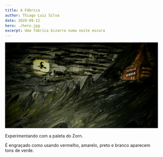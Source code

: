 ```yaml
---
title: A Fábrica
author: Thiago Luiz Silva
date: 2020-09-12
hero: ./hero.jpg
excerpt: Uma fábrica bizarra numa noite escura
---
```



<div className="Image__Small">
  <img
    src="./2020-09-12-a-fabrica.jpg"
    title="O que será que essa fábrica faz?"
    alt="Uma fábrica bizarra numa noite escura"
  />
</div>


Experimentando com a paleta do Zorn. 

É engraçado como usando vermelho, amarelo, preto e branco aparecem tons de verde.